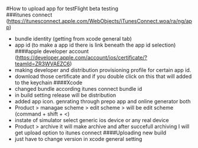 #How to upload app for testFlight beta testing   
###itunes connect (https://itunesconnect.apple.com/WebObjects/iTunesConnect.woa/ra/ng/app)
* bundle identity (getting from xcode general tab)
* app id (to make a app id there is link beneath the app id selection)    
####apple developer account (https://developer.apple.com/account/ios/certificate/?teamId=ZR3WVAEZC6)   
* making developer and distribution provisioning profile for certain app id.
* download those certificate and if you double click on this that will added to the keychain
####Xcode    
* changed bundle according itunes connect bundle id
* in build setting release will be distribution
* added app icon. genrating through prepo app and online generator both
* Product > managae scheme > edit scheme > will be edit scheme (command + shift + <)
* instate of simulator select generic ios device or any real device
* Product > archive it will make archive and after succefull archiving I will get upload option to itunes connect
####Uploading new build
* just have to change version in xcode general setting 
